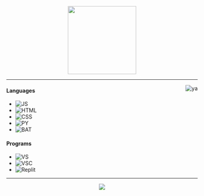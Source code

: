 <p align="center">
    <img height="180em" src="https://github-readme-stats.vercel.app/api?username=neexz&show_icons=true&theme=monokai&include_all_commits=true&count_private=true"/>
</p>

---

<img alt="ya" src="https://external-content.duckduckgo.com/iu/?u=https%3A%2F%2Fgifimage.net%2Fwp-content%2Fuploads%2F2017%2F08%2Frikka-takanashi-gif-25.gif&f=1&nofb=1" align="right"/>

#### Languages
- ![JS](https://img.shields.io/badge/-JS-FF008F)
- ![HTML](https://img.shields.io/badge/-HTML-FF008F)
- ![CSS](https://img.shields.io/badge/-CSS-FF008F)
- ![PY](https://img.shields.io/badge/-PY-FF008F)
- ![BAT](https://img.shields.io/badge/-BAT-FF008F)

#### Programs
- ![VS](https://img.shields.io/badge/-VS-FF008F)
- ![VSC](https://img.shields.io/badge/-VSC-FF008F)
- ![Replit](https://img.shields.io/badge/-Repl.it-FF008F)

---

<p align="center">
    <a href="https://neexz.repl.co/"><img src="https://img.shields.io/badge/-WEBSITE-FF008F?style=flat"/></a>
</p>
